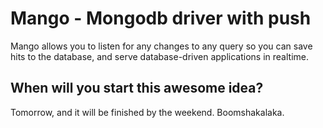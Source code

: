 Mango - Mongodb driver with push
================================

Mango allows you to listen for any changes to any  query so you can save hits to the database, and serve database-driven applications in realtime.


When will you start this awesome idea?
---------------------------------------

Tomorrow, and it will be finished by the weekend. Boomshakalaka. 
